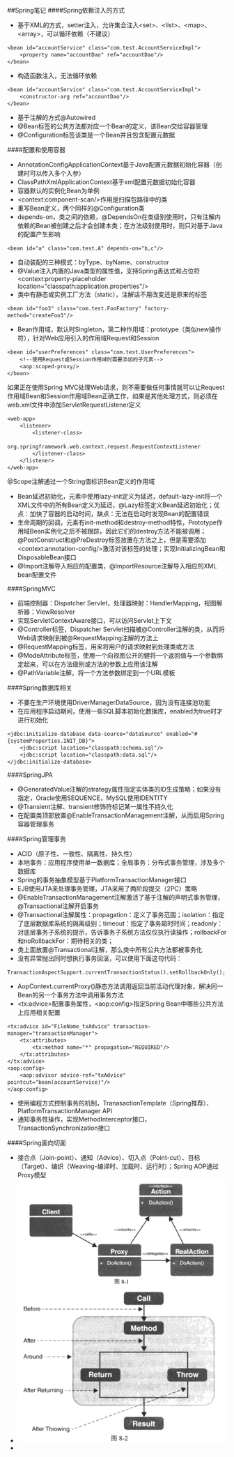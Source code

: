 ##Spring笔记
####Spring依赖注入的方式
* 基于XML的方式，setter注入，允许集合注入\<set>、\<list>、\<map>、\<array>，可以循环依赖（不建议）

```
<bean id="accountService" class="com.test.AccountServiceImpl">
	<property name="accountDao" ref="accountDao"/>
</bean>
```
* 构造函数注入，无法循环依赖

```
<bean id="accountService" class="com.test.AccountServiceImpl">
	<constructor-arg ref="accountDao"/>
</bean>
```

* 基于注解的方式@Autowired
* @Bean标签的公共方法都对应一个Bean的定义，该Bean交给容器管理
* @Configuration标签该类是一个Bean并且包含配置元数据

####配置和使用容器
* AnnotationConfigApplicationContext基于Java配置元数据初始化容器（创建时可以传入多个入参）
* ClassPathXmlApplicationContext基于xml配置元数据初始化容器
* 容器默认的实例化Bean为单例
* \<context:component-scan/>作用是扫描包路径中的类
* 重写Bean定义，两个同样的@Configuration类
* depends-on，类之间的依赖，@DependsOn在类级别使用时，只有注解内依赖的Bean被创建之后才会创建本类；在方法级别使用时，则只对基于Java的配置产生影响

```
<bean id="a" class="com.test.A" depends-on="b,c"/>
```
* 自动装配的三种模式：byType、byName、constructor
* @Value注入内置的Java类型的属性值，支持Spring表达式和占位符\<context:property-placeholder location="classpath:application.properties"/>
* 类中有静态或实例工厂方法（static），注解话不用改变还是原来的标签

```
<bean id="foo3" class="com.test.FooFactory" factory-method="createFoo3"/>
```
* Bean作用域，默认时Singleton，第二种作用域：prototype（类似new操作符），针对Web应用引入的作用域Request和Session

```
<bean id="userPreferences" class="com.test.UserPreferences">
	<!--使用Request或Session作用域时需要添加的子元素-->
	<aop:scoped-proxy/>
</bean>
```
如果正在使用Spring MVC处理Web请求，则不需要做任何事情就可以让Request作用域Bean和Session作用域Bean正确工作，如果是其他处理方式，则必须在web.xml文件中添加ServletRequestListener定义

```
<web-app>
	<listener>
		<listener-class>
			org.springframework.web.context.request.RequestContextListener
		</listener-class>
	</listener>
</web-app>
```
@Scope注解通过一个String值标识Bean定义的作用域

* Bean延迟初始化，<bean>元素中使用lazy-init定义为延迟，default-lazy-init将一个XML文件中的所有Bean定义为延迟，@Lazy标签定义Bean延迟初始化；优点：加快了容器的启动时间，缺点：无法在启动时发现Bean的配置错误
* 生命周期的回调，<bean>元素有init-method和destroy-method特性，Prototype作用域Bean实例化之后不被跟踪，因此它们的destroy方法不能被调用；@PostConstruct和@PreDestroy标签放置在方法之上，但是需要添加\<context:annotation-config/>激活对该标签的处理；实现InitializingBean和DisposableBean接口
* @Import注解导入相应的配置类，@ImportResource注解导入相应的XML bean配置文件

####SpringMVC
* 前端控制器：Dispatcher Servlet，处理器映射：HandlerMapping，视图解析器：ViewResolver
* 实现ServletContextAware接口，可以访问Servlet上下文
* @Controller标签，Dispatcher Servlet扫描被@Controller注解的类，从而将Web请求映射到被@RequestMapping注解的方法上
* @RequestMapping标签，用来将用户的请求映射到处理类或方法
* @ModeAttribute标签，使用一个向视图公开的健将一个返回值与一个参数绑定起来，可以在方法级别或方法的参数上应用该注解
* @PathVariable注解，将一个方法参数绑定到一个URL模板

####Spring数据库相关
* 不要在生产环境使用DriverManagerDataSource，因为没有连接池功能
* 在应用程序启动期间，使用一些SQL脚本初始化数据库，enabled为true时才进行初始化

```
<jdbc:initialize-database data-source="dataSource" enabled="#{systemProperties.INIT_DB}">
	<jdbc:script location="classpath:schema.sql"/>
	<jdbc:script location="classpath:data.sql"/>
</jdbc:initialize-database>
```

####SpringJPA
* @GeneratedValue注解的strategy属性指定实体类的ID生成策略；如果没有指定，Oracle使用SEQUENCE，MySQL使用IDENTITY
* @Transient注解、transient修饰符标记某一属性不持久化
* 在配置类顶部放置@EnableTransactionManagement注解，从而启用Spring容器管理事务

####Spring管理事务
* ACID（原子性、一致性、隔离性、持久性）
* 本地事务：应用程序使用单一数据库；全局事务：分布式事务管理，涉及多个数据库
* Spring的事务抽象模型基于PlatformTransactionManager接口
* EJB使用JTA来处理事务管理，JTA采用了两阶段提交（2PC）策略
* @EnableTransactionManagement注解激活了基于注解的声明式事务管理，@Transactional注解开启事务
* @Transactional注解属性：propagation：定义了事务范围；isolation：指定了底层数据库系统的隔离级别；timeout：指定了事务超时时间；readonly：对底层事务子系统的提示，告诉事务子系统方法仅仅执行读操作；rollbackFor和noRollbackFor：期待相关的类；
* 类上面放置@Transactional注解，那么类中所有公共方法都被事务化
* 没有异常抛出同时想执行事务回滚，可以使用下面这句代码：

```
TransactionAspectSupport.currentTransactionStatus().setRollbackOnly();
```
* AopContext.currentProxy()静态方法调用返回当前活动代理对象，解决同一Bean的另一个事务方法中调用事务方法
* \<tx:advice>配置事务属性，\<aop:config>指定Spring Bean中哪些公共方法上应用相关配置

```
<tx:advice id="FileName_txAdvice" transaction-manager="transactionManager">
	<tx:attributes>
		<tx:method name="*" propagation="REQUIRED"/>
	</tx:attributes>
</tx:advice>
<aop:config>
	<aop:advisor advice-ref="txAdvice" pointcut="bean(accountService)"/>
</aop:config>
```
* 使用编程方式控制事务的机制，TranasactionTemplate（Spring推荐）、PlatformTransactionManager API
* 通知事务性操作，实现MethodInterceptor接口，TransactionSynchronization接口

####Spring面向切面
* 接合点（Join-point）、通知（Advice）、切入点（Point-cut）、目标（Target）、编织（Weaving-编译时、加载时、运行时）；Spring AOP通过Proxy模型![Proxy](./images/Proxy.png)
* ![AOP](./images/AOP.png)
* 

